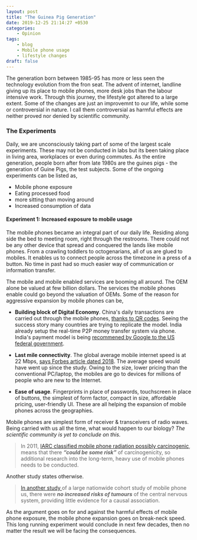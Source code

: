 ```yaml
---
layout: post
title: "The Guinea Pig Generation"
date: 2019-12-25 21:14:27 +0530
categories:
    - Opinion
tags:
    - blog
    - Mobile phone usage
    - lifestyle changes
draft: false  
---
```


The generation born between 1985-95 has more or less seen the technology evolution from the fron seat. The advent of internet, landline giving up its place to mobile phones, more desk jobs than the labour intensive work. Through this journey, the lifestyle got altered to a large extent. Some of the changes are just an improvemnt to our life, while some or controversial in nature. I call them controversial as harmful effects are neither proved nor denied by scientific community.

### The Experiments

Daily, we are unconsciously taking part of some of the largest scale experiments. These may not be conducted in labs but its been taking place in living area, workplaces or even during commutes. As the entire generation, people born after from late 1980s are the guines pigs - the generation of Guine Pigs, the test subjects. Some of the ongoing experiments can be listed as,

- Mobile phone exposure
- Eating processed food
- more sitting than moving around
- Increased consumption of data

#### Experiment 1: Increased exposure to mobile usage

The mobile phones became an integral part of our daily life. Residing along side the bed to meeting room, right through the restrooms. There could not be any other device that spread and conquered the lands like mobile phones. From a crawling toddlers to octogenarians, all of us are glued to mobiles. It enables us to connect people across the timezone in a press of a button. No time in past had so much easier way of communication or information transfer.

The mobile and mobile enabled services are booming all around. The OEM alone be valued at few billion dollars. The services the mobile phones enable could go beyond the valuation of OEMs. Some of the reason for aggressive expansion by mobile phones can be,

- **Building block of Digital Economy**. China's daily transactions are carried out through the mobile phones, [thanks to QR codes](https://lostplate.com/chinas-qr-code-craze/). Seeing the success story many countries are trying to replicate the model. India already setup the real-time P2P money transfer system via phone. India's payment model is being [recommened by Google to the US federal government](https://yourstory.com/2019/12/google-us-federal-reserve-india-upi-fintech).

- **Last mile connectivity**. The global average mobile internet speed is at 22 Mbps, [says Forbes article dated 2018](https://www.forbes.com/sites/kevinmurnane/2018/12/11/heres-how-internet-speeds-fared-for-the-worlds-fastest-and-largest-countries-in-2018/#7c1276db4976). The average speed would have went up since the study. Owing to the size, lower pricing than the conventional PC/laptop, the mobiles are go to devices for millions of people who are new to the Internet.

- **Ease of usage**. Fingerprints in place of passwords, touchscreen in place of buttons, the simplest of form factor, compact in size, affordable pricing, user-friendly UI. These are all helping the expansion of mobile phones across the geographies.

Mobile phones are simplest form of receiver & transceivers of radio waves. Being carried with us all the time, what would happen to our biology? _The scientific community is yet to conclude on this._

> In 2011, [IARC classified mobile phone radiation possibly carcinogenic](https://www.ncbi.nlm.nih.gov/pmc/articles/PMC4350886/#b3-ijhs-8-4-00v), means that there **_“could be some risk”_** of carcinogenicity, so additional research into the long-term, heavy use of mobile phones needs to be conducted.

Another study states otherwise.

> [In another study ](https://www.ncbi.nlm.nih.gov/pmc/articles/PMC3197791/) of a large nationwide cohort study of mobile phone us, there were **_no increased risks of tumours_** of the central nervous system, providing little evidence for a causal association.

As the argument goes on for and against the harmful effects of mobile phone exposure, the mobile phone expansion goes on break-neck speed.
This long running experiment would conclude in next few decades, then no matter the result we will be facing the consequences.
